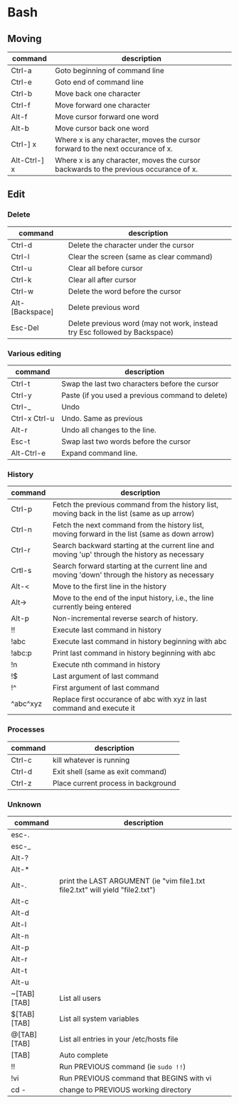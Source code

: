 Bash
====

## Moving

| command      | description                                                                         |
|--------------|-------------------------------------------------------------------------------------|
| Ctrl-a       | Goto beginning of command line                                                      |
| Ctrl-e       | Goto end of command line                                                            |
| Ctrl-b       | Move back one character                                                             |
| Ctrl-f       | Move forward one character                                                          |
| Alt-f        | Move cursor forward one word                                                        |
| Alt-b        | Move cursor back one word                                                           |
| Ctrl-] x     | Where x is any character, moves the cursor forward to the next occurance of x.      |
| Alt-Ctrl-] x | Where x is any character, moves the cursor backwards to the previous occurance of x.|


## Edit
### Delete
| command           | description                    |
|-------------------|--------------------------------|
| Ctrl-d            | Delete the character under the cursor |
| Ctrl-l            | Clear the screen (same as clear command) |
| Ctrl-u            | Clear all before cursor |
| Ctrl-k            | Clear all after cursor |
| Ctrl-w            | Delete the word before the cursor |
| Alt-[Backspace]   | Delete previous word |
| Esc-Del           | Delete previous word (may not work, instead try Esc followed by Backspace) |

### Various editing
| command           | description                                   |
|-------------------|-----------------------------------------------|
| Ctrl-t            | Swap the last two characters before the cursor |
| Ctrl-y            | Paste (if you used a previous command to delete) |
| Ctrl-_            | Undo |
| Ctrl-x Ctrl-u     | Undo. Same as previous |
| Alt-r             | Undo all changes to the line. |
| Esc-t             | Swap last two words before the cursor |
| Alt-Ctrl-e	    | Expand command line. |

### History
| command           | description                                   |
|-------------------|-----------------------------------------------|
| Ctrl-p            | Fetch the previous command from the history list, moving back in the list (same as up arrow) |
| Ctrl-n            | Fetch the next command from the history list, moving forward in the list (same as down arrow) |
| Ctrl-r            | Search backward starting at the current line and moving 'up' through the history as necessary |
| Crtl-s            | Search forward starting at the current line and moving 'down' through the history as necessary |
| Alt-<             | Move to the first line in the history |
| Alt->             | Move to the end of the input history, i.e., the line currently being entered |
| Alt-p		        | Non-incremental reverse search of history.
| !!		        | Execute last command in history
| !abc		        | Execute last command in history beginning with abc
| !abc:p	        | Print last command in history beginning with abc
| !n		        | Execute nth command in history
| !$		        | Last argument of last command
| !^		        | First argument of last command
| ^abc^xyz          | Replace first occurance of abc with xyz in last command and execute it
 
### Processes
| command           | description                                   |
|-------------------|-----------------------------------------------|
| Ctrl-c            | kill whatever is running |
| Ctrl-d            | Exit shell (same as exit command) |
| Ctrl-z            | Place current process in background |

### Unknown
| command           | description                                   |
|-------------------|-----------------------------------------------|
| esc-.           | |
| esc-_           | |
| Alt-?           | |
| Alt-\*           | |
| Alt-.           | print the LAST ARGUMENT (ie "vim file1.txt file2.txt" will yield "file2.txt") |
| Alt-c           | |
| Alt-d           | |
| Alt-l           | |
| Alt-n           | |
| Alt-p           | |
| Alt-r           | |
| Alt-t           | |
| Alt-u           | |
| ~[TAB][TAB]       | List all users |
| $[TAB][TAB]       | List all system variables |
| @[TAB][TAB]       | List all entries in your /etc/hosts file |
| [TAB]             | Auto complete |
| !!                | Run PREVIOUS command (ie `sudo !!`) |
| !vi               | Run PREVIOUS command that BEGINS with vi |
| cd -              | change to PREVIOUS working directory |
